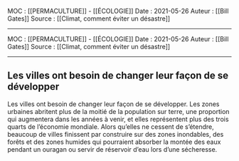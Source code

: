 MOC : [[PERMACULTURE]] - [[ÉCOLOGIE]] 
Date : 2021-05-26
Auteur : [[Bill Gates]]
Source : [[Climat, comment éviter un désastre]]
***
MOC : [[PERMACULTURE]] - [[ÉCOLOGIE]] 
Date : 2021-05-26
Auteur : [[Bill Gates]]
Source : [[Climat, comment éviter un désastre]]
***

## Les villes ont besoin de changer leur façon de se développer
Les villes ont besoin de changer leur façon de se développer. Les zones urbaines abritent plus de la moitié de la population sur terre, une proportion qui augmentera dans les années à venir, et elles représentent plus des trois quarts de l’économie mondiale. Alors qu’elles ne cessent de s’étendre, beaucoup de villes finissent par construire sur des zones inondables, des forêts et des zones humides qui pourraient absorber la montée des eaux pendant un ouragan ou servir de réservoir d’eau lors d’une sécheresse.